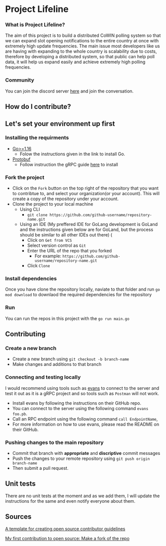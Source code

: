# Project Lifeline

### What is Project Lifeline?
The aim of this project is to build a distributed CoWIN polling system so that we can expand slot opening notifications to the entire country at once with extremely high update frequencies. The main issue most developers like us are having with expanding to the whole country is scalability due to costs, therefore by developing a distributed system, so that public can help poll data, it will help us expand easily and achieve extremely high polling frequencies.

### Community 
You can join the discord server [here](https://discord.gg/HuFApqaz5F) and join the conversation.

## How do I contribute?

## Let's set your environment up first

### Installing the requirments
- [Go>=1.16](https://golang.org/doc/install)
  - Folow the instructions given in the link to install Go.
- [Protobuf](https://developers.google.com/protocol-buffers/)
  - Follow instruction the gRPC guide [here](https://grpc.io/docs/languages/go/quickstart/) to install 

### Fork the project
- Click on the `Fork` button on the top right of the repository that you want to contribtue to, and select your organization(or your account). This will create a copy of the repository under your account. 
- Clone the project to your local machine 
  - Using CLI 
    - `git clone https://github.com/github-username/repository-name.git`
  - Using an IDE (My preffered IDE for GoLang development is GoLand and the instructions given below are for GoLand, but the process should be similar to all other IDEs out there) (
    - Click on `Get from VCS`
    - Select version control as `Git`
    - Enter the URL of the repo that you forked 
      - For example: `https://github.com/github-username/repository-name.git`
    - Click `Clone`

### Install dependencies
Once you have clone the repository locally, naviate to that folder and run `go mod download` to downlaod the required dependencies for the repository

### Run
You can run the repos in this project with the `go run main.go`

## Contributing

### Create a new branch
- Create a new branch using `git checkout -b branch-name`
- Make changes and additions to that branch

### Connecting and testing locally
I would recommend using tools such as [evans](https://github.com/ktr0731/evans) to connect to the server and test it out as it is a gRPC project and so tools such as `Postman` will not work. 
- Install evans by following the instructions on their GitHub repo. 
- You can connect to the server using the following command `evans foo.pb`.
- Call an RPC endpoint using the following command `call EndpointName`,
- For more information on how to use evans, please read the README on their GitHub.

### Pushing changes to the main repository
- Commit that branch with **appropriate** and **discriptive** commit messages
- Push the changes to your remote repository using `git push origin branch-name`
- Then submit a pull request.

## Unit tests
There are no unit tests at the moment and as we add them, I will update the instructions for the same and even notify everyone about them.

## Sources

[A template for creating open source contributor guidelines](https://opensource.com/life/16/3/contributor-guidelines-template-and-tips)

[My first contribution to open source: Make a fork of the repo](https://opensource.com/article/19/11/first-open-source-contribution-fork-clone)
